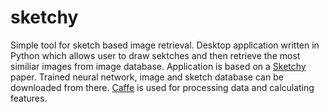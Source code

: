 # sketchy
Simple tool for sketch based image retrieval.
Desktop application written in Python which allows user to draw sektches and then retrieve the most similiar images from image database.
Application is based on a [Sketchy](http://sketchy.eye.gatech.edu) paper. Trained neural network, image and sketch database can be downloaded from there. 
[Caffe](http://caffe.berkeleyvision.org) is used for processing data and calculating features.
